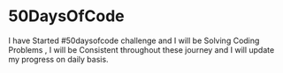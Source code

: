 # 50DaysOfCode
I have Started  #50daysofcode challenge and I will be  Solving Coding Problems , I will be Consistent throughout these journey and I will update my progress on daily basis.
